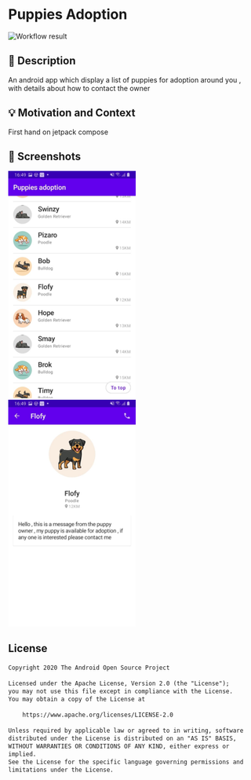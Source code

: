 # Puppies Adoption

<!--- Replace <OWNER> with your Github Username and <REPOSITORY> with the name of your repository. -->
<!--- You can find both of these in the url bar when you open your repository in github. -->
![Workflow result](https://github.com/wailbabou/android-dev-challenge-compose/workflows/Check/badge.svg)


## :scroll: Description
<!--- Describe your app in one or two sentences -->
An android app which display a list of puppies for adoption around you , with details about how to contact the owner

## :bulb: Motivation and Context
<!--- Optionally point readers to interesting parts of your submission. -->
<!--- What are you especially proud of? -->
First hand on jetpack compose
## :camera_flash: Screenshots
<!-- You can add more screenshots here if you like -->
<img src="/results/screenshot_1.jpg" width="260">&emsp;<img src="/results/screenshot_2.jpg" width="260">

## License
```
Copyright 2020 The Android Open Source Project

Licensed under the Apache License, Version 2.0 (the "License");
you may not use this file except in compliance with the License.
You may obtain a copy of the License at

    https://www.apache.org/licenses/LICENSE-2.0

Unless required by applicable law or agreed to in writing, software
distributed under the License is distributed on an "AS IS" BASIS,
WITHOUT WARRANTIES OR CONDITIONS OF ANY KIND, either express or implied.
See the License for the specific language governing permissions and
limitations under the License.
```
